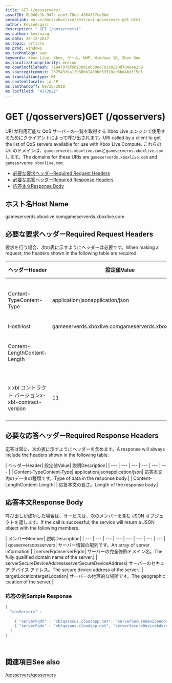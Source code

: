 ```yaml
---
title: GET (/qosservers)
assetID: 8b940c1b-947c-eab3-78ed-4384f57ea0bd
permalink: en-us/docs/xboxlive/rest/uri-qosservers-get.html
author: KevinAsgari
description: " GET (/qosservers)"
ms.author: kevinasg
ms.date: 20-12-2017
ms.topic: article
ms.prod: windows
ms.technology: uwp
keywords: Xbox Live, Xbox, ゲーム, UWP, Windows 10, Xbox One
ms.localizationpriority: medium
ms.openlocfilehash: 71a4787bf6b139d1a638ec783c0293d70a8ee239
ms.sourcegitcommit: 232543fba1fb30bb1489b053310ed6bd4b8f15d5
ms.translationtype: MT
ms.contentlocale: ja-JP
ms.lasthandoff: 09/25/2018
ms.locfileid: "4172622"
---
```

# <a name="get-qosservers"></a><span data-ttu-id="d8d87-104">GET (/qosservers)</span><span class="sxs-lookup"><span data-stu-id="d8d87-104">GET (/qosservers)</span></span>
<span data-ttu-id="d8d87-105">URI が利用可能な QoS サーバーの一覧を取得する Xbox Live エンジンで使用するためにクライアントによって呼び出されます。</span><span class="sxs-lookup"><span data-stu-id="d8d87-105">URI called by a client to get the list of QoS servers available for use with Xbox Live Compute.</span></span> <span data-ttu-id="d8d87-106">これらの Uri のドメインは、`gameserverds.xboxlive.com`と`gameserverms.xboxlive.com`します。</span><span class="sxs-lookup"><span data-stu-id="d8d87-106">The domains for these URIs are `gameserverds.xboxlive.com` and `gameserverms.xboxlive.com`.</span></span>
 
  * [<span data-ttu-id="d8d87-107">必要な要求ヘッダー</span><span class="sxs-lookup"><span data-stu-id="d8d87-107">Required Request Headers</span></span>](#ID4EBB)
  * [<span data-ttu-id="d8d87-108">必要な応答ヘッダー</span><span class="sxs-lookup"><span data-stu-id="d8d87-108">Required Response Headers</span></span>](#ID4EUC)
  * [<span data-ttu-id="d8d87-109">応答本文</span><span class="sxs-lookup"><span data-stu-id="d8d87-109">Response Body</span></span>](#ID4EVD)
 
<a id="ID5EG"></a>

 
## <a name="host-name"></a><span data-ttu-id="d8d87-110">ホスト名</span><span class="sxs-lookup"><span data-stu-id="d8d87-110">Host Name</span></span>

<span data-ttu-id="d8d87-111">gameserverds.xboxlive.com</span><span class="sxs-lookup"><span data-stu-id="d8d87-111">gameserverds.xboxlive.com</span></span>
 
<a id="ID4EBB"></a>

 
## <a name="required-request-headers"></a><span data-ttu-id="d8d87-112">必要な要求ヘッダー</span><span class="sxs-lookup"><span data-stu-id="d8d87-112">Required Request Headers</span></span>
 
<span data-ttu-id="d8d87-113">要求を行う場合、次の表に示すようにヘッダーは必要です。</span><span class="sxs-lookup"><span data-stu-id="d8d87-113">When making a request, the headers shown in the following table are required.</span></span>
 
| <span data-ttu-id="d8d87-114">ヘッダー</span><span class="sxs-lookup"><span data-stu-id="d8d87-114">Header</span></span>| <span data-ttu-id="d8d87-115">設定値</span><span class="sxs-lookup"><span data-stu-id="d8d87-115">Value</span></span>| <span data-ttu-id="d8d87-116">説明</span><span class="sxs-lookup"><span data-stu-id="d8d87-116">Description</span></span>| 
| --- | --- | --- | 
| <span data-ttu-id="d8d87-117">Content-Type</span><span class="sxs-lookup"><span data-stu-id="d8d87-117">Content-Type</span></span>| <span data-ttu-id="d8d87-118">application/json</span><span class="sxs-lookup"><span data-stu-id="d8d87-118">application/json</span></span>| <span data-ttu-id="d8d87-119">送信されたデータの種類です。</span><span class="sxs-lookup"><span data-stu-id="d8d87-119">Type of data being submitted.</span></span>| 
| <span data-ttu-id="d8d87-120">Host</span><span class="sxs-lookup"><span data-stu-id="d8d87-120">Host</span></span>| <span data-ttu-id="d8d87-121">gameserverds.xboxlive.com</span><span class="sxs-lookup"><span data-stu-id="d8d87-121">gameserverds.xboxlive.com</span></span>|  | 
| <span data-ttu-id="d8d87-122">Content-Length</span><span class="sxs-lookup"><span data-stu-id="d8d87-122">Content-Length</span></span>|  | <span data-ttu-id="d8d87-123">要求オブジェクトの長さ。</span><span class="sxs-lookup"><span data-stu-id="d8d87-123">Length of the request object.</span></span>| 
| <span data-ttu-id="d8d87-124">x xbl コントラクト バージョン</span><span class="sxs-lookup"><span data-stu-id="d8d87-124">x-xbl-contract-version</span></span>| <span data-ttu-id="d8d87-125">1</span><span class="sxs-lookup"><span data-stu-id="d8d87-125">1</span></span>| <span data-ttu-id="d8d87-126">API コントラクト バージョンです。</span><span class="sxs-lookup"><span data-stu-id="d8d87-126">API contract version.</span></span>| 
  
<a id="ID4EUC"></a>

 
## <a name="required-response-headers"></a><span data-ttu-id="d8d87-127">必要な応答ヘッダー</span><span class="sxs-lookup"><span data-stu-id="d8d87-127">Required Response Headers</span></span>
 
<span data-ttu-id="d8d87-128">応答は常に、次の表に示すようにヘッダーを含めます。</span><span class="sxs-lookup"><span data-stu-id="d8d87-128">A response will always include the headers shown in the following table.</span></span>
 
| <span data-ttu-id="d8d87-129">ヘッダー</span><span class="sxs-lookup"><span data-stu-id="d8d87-129">Header</span></span>| <span data-ttu-id="d8d87-130">設定値</span><span class="sxs-lookup"><span data-stu-id="d8d87-130">Value</span></span>| <span data-ttu-id="d8d87-131">説明</span><span class="sxs-lookup"><span data-stu-id="d8d87-131">Description</span></span>| 
| --- | --- | --- | --- | --- | --- | 
| <span data-ttu-id="d8d87-132">Content-Type</span><span class="sxs-lookup"><span data-stu-id="d8d87-132">Content-Type</span></span>| <span data-ttu-id="d8d87-133">application/json</span><span class="sxs-lookup"><span data-stu-id="d8d87-133">application/json</span></span>| <span data-ttu-id="d8d87-134">応答本文内のデータの種類です。</span><span class="sxs-lookup"><span data-stu-id="d8d87-134">Type of data in the response body.</span></span>| 
| <span data-ttu-id="d8d87-135">Content-Length</span><span class="sxs-lookup"><span data-stu-id="d8d87-135">Content-Length</span></span>|  | <span data-ttu-id="d8d87-136">応答本文の長さ。</span><span class="sxs-lookup"><span data-stu-id="d8d87-136">Length of the response body.</span></span>| 
  
<a id="ID4EVD"></a>

 
## <a name="response-body"></a><span data-ttu-id="d8d87-137">応答本文</span><span class="sxs-lookup"><span data-stu-id="d8d87-137">Response Body</span></span>
 
<span data-ttu-id="d8d87-138">呼び出しが成功した場合は、サービスは、次のメンバーを含む JSON オブジェクトを返します。</span><span class="sxs-lookup"><span data-stu-id="d8d87-138">If the call is successful, the service will return a JSON object with the following members.</span></span>
 
| <span data-ttu-id="d8d87-139">メンバー</span><span class="sxs-lookup"><span data-stu-id="d8d87-139">Member</span></span>| <span data-ttu-id="d8d87-140">説明</span><span class="sxs-lookup"><span data-stu-id="d8d87-140">Description</span></span>| 
| --- | --- | --- | --- | --- | --- | --- | --- | 
| <span data-ttu-id="d8d87-141">qosservers</span><span class="sxs-lookup"><span data-stu-id="d8d87-141">qosservers</span></span>| <span data-ttu-id="d8d87-142">サーバー情報の配列です。</span><span class="sxs-lookup"><span data-stu-id="d8d87-142">An array of server information.</span></span>| 
| <span data-ttu-id="d8d87-143">serverFqdn</span><span class="sxs-lookup"><span data-stu-id="d8d87-143">serverFqdn</span></span>| <span data-ttu-id="d8d87-144">サーバーの完全修飾ドメイン名。</span><span class="sxs-lookup"><span data-stu-id="d8d87-144">The fully qualified domain name of the server.</span></span>| 
| <span data-ttu-id="d8d87-145">serverSecureDeviceAddress</span><span class="sxs-lookup"><span data-stu-id="d8d87-145">serverSecureDeviceAddress</span></span>| <span data-ttu-id="d8d87-146">サーバーのセキュア デバイス アドレス。</span><span class="sxs-lookup"><span data-stu-id="d8d87-146">The secure device address of the server.</span></span>| 
| <span data-ttu-id="d8d87-147">targetLocation</span><span class="sxs-lookup"><span data-stu-id="d8d87-147">targetLocation</span></span>| <span data-ttu-id="d8d87-148">サーバーの地理的な場所です。</span><span class="sxs-lookup"><span data-stu-id="d8d87-148">The geographic location of the server.</span></span>| 
 
<a id="ID4EUE"></a>

 
### <a name="sample-response"></a><span data-ttu-id="d8d87-149">応答の例</span><span class="sxs-lookup"><span data-stu-id="d8d87-149">Sample Response</span></span>
 

```cpp
{ 
  "qosServers" : 
  [ 
    { "serverFqdn" : "xblqosncus.cloudapp.net", "serverSecureDeviceAddress" : "&lt;base-64 encoded blob>", "targetLocation" : "North Central US" },
    { "serverFqdn" : "xblqoswus.cloudapp.net", "serverSecureDeviceAddress" : "&lt;base-64 encoded blob>", "targetLocation" : "West US" },
  ]
}

      
```

   
<a id="ID4EBF"></a>

 
## <a name="see-also"></a><span data-ttu-id="d8d87-150">関連項目</span><span class="sxs-lookup"><span data-stu-id="d8d87-150">See also</span></span>
 [<span data-ttu-id="d8d87-151">/qosservers</span><span class="sxs-lookup"><span data-stu-id="d8d87-151">/qosservers</span></span>](uri-qosservers.md)

  